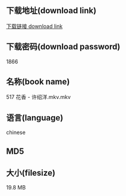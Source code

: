 ## 下载地址(download link)
[下载链接 download link](https://voluble-croquembouche-d321dc.netlify.app/?s=517+%E8%8A%B1%E9%A6%99+-+%E8%AE%B8%E7%BB%8D%E6%B4%8B.mkv)

## 下载密码(download password)
1866

## 名称(book name)
517 花香 - 许绍洋.mkv.mkv

## 语言(language)
chinese

## MD5


## 大小(filesize)
19.8 MB

